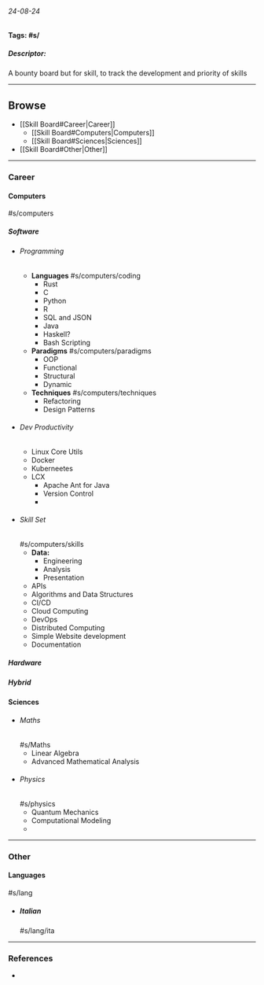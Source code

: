 ###### 24-08-24
**Tags: #s/**
##### Descriptor:
A bounty board but for skill, to track the development and priority of skills
___
## Browse
- [[Skill Board#Career|Career]]
	- [[Skill Board#Computers|Computers]] 
	- [[Skill Board#Sciences|Sciences]] 
-  [[Skill Board#Other|Other]]
___
### Career 
#### Computers
#s/computers
##### Software
- ###### Programming 
	- **Languages**
	  #s/computers/coding 
		- Rust
		- C
		- Python
		- R
		- SQL and JSON
		- Java
		- Haskell?
		- Bash Scripting
	- **Paradigms**
	     #s/computers/paradigms  
		- OOP
		- Functional
		- Structural 
		- Dynamic
	- **Techniques**
		 #s/computers/techniques 
		- Refactoring
		- Design Patterns
- ###### Dev Productivity
	- Linux Core Utils
	- Docker
	- Kuberneetes
	- LCX
		- Apache Ant for Java
		- Version Control
		- 
- ###### Skill Set
	 #s/computers/skills
	- **Data:**
		- Engineering
		- Analysis
		- Presentation
	- APIs
	- Algorithms and Data Structures
	- CI/CD
	- Cloud Computing
	- DevOps
	- Distributed Computing
	- Simple Website development	
	- Documentation
##### Hardware
##### Hybrid
#### Sciences 
- ###### Maths
	 #s/Maths 
	- Linear Algebra
	- Advanced Mathematical Analysis
- ###### Physics
	 #s/physics 
	- Quantum Mechanics
	- Computational Modeling
	- 

___
### Other
#### Languages
#s/lang
- ##### Italian
	#s/lang/ita 

___
### References
- 